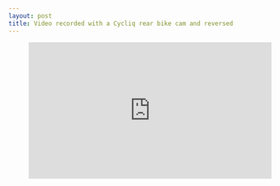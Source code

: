```yaml
---
layout: post
title: Video recorded with a Cycliq rear bike cam and reversed
---
```


<figure class="kg-card kg-embed-card"><iframe width="480" height="270" src="https://www.youtube.com/embed/1SXhZOYgOmA?feature=oembed" frameborder="0" allow="accelerometer; autoplay; encrypted-media; gyroscope; picture-in-picture" allowfullscreen></iframe></figure><!--kg-card-end: embed-->